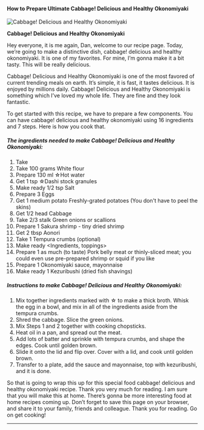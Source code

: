             

#### How to Prepare Ultimate Cabbage! Delicious and Healthy Okonomiyaki

![Cabbage! Delicious and Healthy Okonomiyaki](https://img-global.cpcdn.com/recipes/4678793091350528/751x532cq70/cabbage-delicious-and-healthy-okonomiyaki-recipe-main-photo.jpg)

**Cabbage! Delicious and Healthy Okonomiyaki**

Hey everyone, it is me again, Dan, welcome to our recipe page. Today, we’re going to make a distinctive dish, cabbage! delicious and healthy okonomiyaki. It is one of my favorites. For mine, I’m gonna make it a bit tasty. This will be really delicious.

Cabbage! Delicious and Healthy Okonomiyaki is one of the most favored of current trending meals on earth. It’s simple, it is fast, it tastes delicious. It is enjoyed by millions daily. Cabbage! Delicious and Healthy Okonomiyaki is something which I’ve loved my whole life. They are fine and they look fantastic.

To get started with this recipe, we have to prepare a few components. You can have cabbage! delicious and healthy okonomiyaki using 16 ingredients and 7 steps. Here is how you cook that.

##### The ingredients needed to make Cabbage! Delicious and Healthy Okonomiyaki:

1.  Take <Batter>
2.  Take 100 grams White flour
3.  Prepare 130 ml ☆Hot water
4.  Get 1 tsp ☆Dashi stock granules
5.  Make ready 1/2 tsp Salt
6.  Prepare 3 Eggs
7.  Get 1 medium potato Freshly-grated potatoes (You don't have to peel the skins)
8.  Get 1/2 head Cabbage
9.  Take 2/3 stalk Green onions or scallions
10.  Prepare 1 Sakura shrimp - tiny dried shrimp
11.  Get 2 tbsp Aonori
12.  Take 1 Tempura crumbs (optional)
13.  Make ready <Ingredients, toppings>
14.  Prepare 1 as much (to taste) Pork belly meat or thinly-sliced meat; you could even use pre-prepared shrimp or squid if you like
15.  Prepare 1 Okonomiyaki sauce, mayonnaise
16.  Make ready 1 Kezuribushi (dried fish shavings)

##### Instructions to make Cabbage! Delicious and Healthy Okonomiyaki:

1.  Mix together ingredients marked with ☆ to make a thick broth. Whisk the egg in a bowl, and mix in all of the ingredients aside from the tempura crumbs.
2.  Shred the cabbage. Slice the green onions.
3.  Mix Steps 1 and 2 together with cooking chopsticks.
4.  Heat oil in a pan, and spread out the meat.
5.  Add lots of batter and sprinkle with tempura crumbs, and shape the edges. Cook until golden brown.
6.  Slide it onto the lid and flip over. Cover with a lid, and cook until golden brown.
7.  Transfer to a plate, add the sauce and mayonnaise, top with kezuribushi, and it is done.

So that is going to wrap this up for this special food cabbage! delicious and healthy okonomiyaki recipe. Thank you very much for reading. I am sure that you will make this at home. There’s gonna be more interesting food at home recipes coming up. Don’t forget to save this page on your browser, and share it to your family, friends and colleague. Thank you for reading. Go on get cooking!

* * *